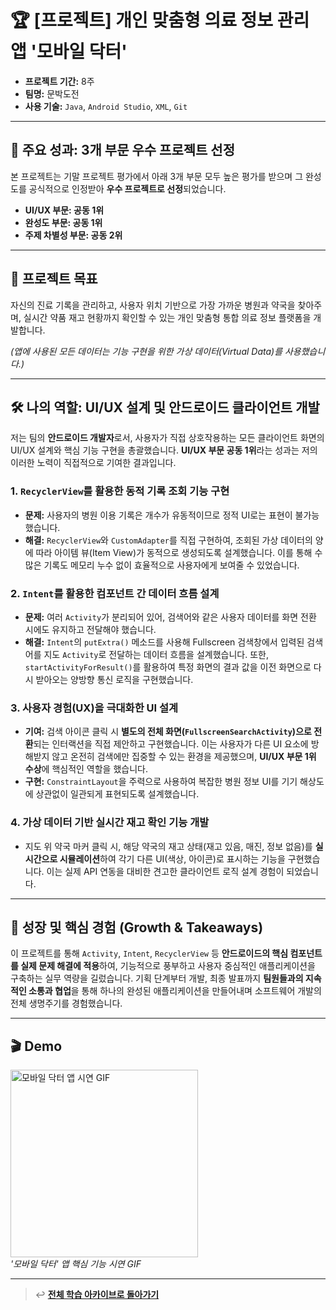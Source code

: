 # 🏆 [프로젝트] 개인 맞춤형 의료 정보 관리 앱 '모바일 닥터'

- **프로젝트 기간:** 8주
- **팀명:** 문박도전
- **사용 기술:** `Java`, `Android Studio`, `XML`, `Git`

---

## 🌟 주요 성과: 3개 부문 우수 프로젝트 선정

본 프로젝트는 기말 프로젝트 평가에서 아래 3개 부문 모두 높은 평가를 받으며 그 완성도를 공식적으로 인정받아 **우수 프로젝트로 선정**되었습니다.
-   **UI/UX 부문: 공동 1위**
-   **완성도 부문: 공동 1위**
-   **주제 차별성 부문: 공동 2위**

---

## 📌 프로젝트 목표

자신의 진료 기록을 관리하고, 사용자 위치 기반으로 가장 가까운 병원과 약국을 찾아주며, 실시간 약품 재고 현황까지 확인할 수 있는 개인 맞춤형 통합 의료 정보 플랫폼을 개발합니다.

*(앱에 사용된 모든 데이터는 기능 구현을 위한 가상 데이터(Virtual Data)를 사용했습니다.)*

---

## 🛠️ 나의 역할: UI/UX 설계 및 안드로이드 클라이언트 개발

저는 팀의 **안드로이드 개발자**로서, 사용자가 직접 상호작용하는 모든 클라이언트 화면의 UI/UX 설계와 핵심 기능 구현을 총괄했습니다. **UI/UX 부문 공동 1위**라는 성과는 저의 이러한 노력이 직접적으로 기여한 결과입니다.

### 1. `RecyclerView`를 활용한 동적 기록 조회 기능 구현
- **문제:** 사용자의 병원 이용 기록은 개수가 유동적이므로 정적 UI로는 표현이 불가능했습니다.
- **해결:** `RecyclerView`와 `CustomAdapter`를 직접 구현하여, 조회된 가상 데이터의 양에 따라 아이템 뷰(Item View)가 동적으로 생성되도록 설계했습니다. 이를 통해 수많은 기록도 메모리 누수 없이 효율적으로 사용자에게 보여줄 수 있었습니다.

### 2. `Intent`를 활용한 컴포넌트 간 데이터 흐름 설계
- **문제:** 여러 `Activity`가 분리되어 있어, 검색어와 같은 사용자 데이터를 화면 전환 시에도 유지하고 전달해야 했습니다.
- **해결:** `Intent`의 `putExtra()` 메소드를 사용해 Fullscreen 검색창에서 입력된 검색어를 지도 `Activity`로 전달하는 데이터 흐름을 설계했습니다. 또한, `startActivityForResult()`를 활용하여 특정 화면의 결과 값을 이전 화면으로 다시 받아오는 양방향 통신 로직을 구현했습니다.

### 3. 사용자 경험(UX)을 극대화한 UI 설계
- **기여:** 검색 아이콘 클릭 시 **별도의 전체 화면(`FullscreenSearchActivity`)으로 전환**되는 인터랙션을 직접 제안하고 구현했습니다. 이는 사용자가 다른 UI 요소에 방해받지 않고 온전히 검색에만 집중할 수 있는 환경을 제공했으며, **UI/UX 부문 1위 수상**에 핵심적인 역할을 했습니다.
- **구현:** `ConstraintLayout`을 주력으로 사용하여 복잡한 병원 정보 UI를 기기 해상도에 상관없이 일관되게 표현되도록 설계했습니다.

### 4. 가상 데이터 기반 실시간 재고 확인 기능 개발
- 지도 위 약국 마커 클릭 시, 해당 약국의 재고 상태(재고 있음, 매진, 정보 없음)를 **실시간으로 시뮬레이션**하여 각기 다른 UI(색상, 아이콘)로 표시하는 기능을 구현했습니다. 이는 실제 API 연동을 대비한 견고한 클라이언트 로직 설계 경험이 되었습니다.

---

## 🌱 성장 및 핵심 경험 (Growth & Takeaways)

이 프로젝트를 통해 `Activity`, `Intent`, `RecyclerView` 등 **안드로이드의 핵심 컴포넌트를 실제 문제 해결에 적용**하여, 기능적으로 풍부하고 사용자 중심적인 애플리케이션을 구축하는 실무 역량을 길렀습니다. 기획 단계부터 개발, 최종 발표까지 **팀원들과의 지속적인 소통과 협업**을 통해 하나의 완성된 애플리케이션을 만들어내며 소프트웨어 개발의 전체 생명주기를 경험했습니다.

---

## 🎬 Demo

<p align="left">
  <img src="./assets/mobile-doctor-demo.gif" alt="모바일 닥터 앱 시연 GIF" width="300"/>
  <br/>
  <i>'모바일 닥터' 앱 핵심 기능 시연 GIF</i>
</p>

---
> ↩️ **[전체 학습 아카이브로 돌아가기](https://github.com/jihun-moon/daegu-univ-cs)**